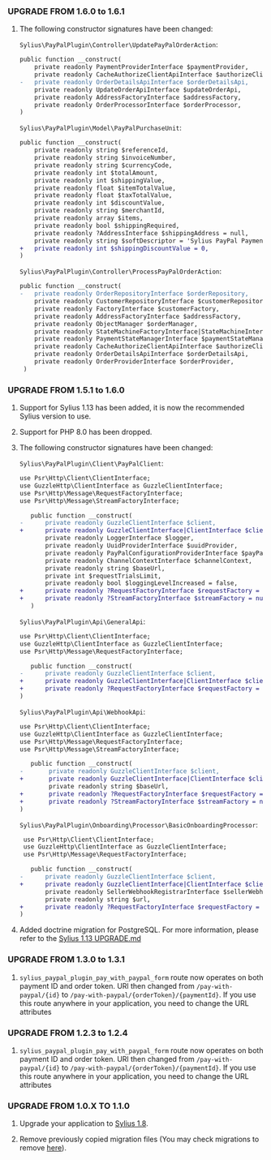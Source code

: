 ### UPGRADE FROM 1.6.0 to 1.6.1

1. The following constructor signatures have been changed:

    `Sylius\PayPalPlugin\Controller\UpdatePayPalOrderAction`:
    ```diff
    public function __construct(
        private readonly PaymentProviderInterface $paymentProvider,
        private readonly CacheAuthorizeClientApiInterface $authorizeClientApi,
    -   private readonly OrderDetailsApiInterface $orderDetailsApi,
        private readonly UpdateOrderApiInterface $updateOrderApi,
        private readonly AddressFactoryInterface $addressFactory,
        private readonly OrderProcessorInterface $orderProcessor,
    )
    ```

    `Sylius\PayPalPlugin\Model\PayPalPurchaseUnit`:
    ```diff
    public function __construct(
        private readonly string $referenceId,
        private readonly string $invoiceNumber,
        private readonly string $currencyCode,
        private readonly int $totalAmount,
        private readonly int $shippingValue,
        private readonly float $itemTotalValue,
        private readonly float $taxTotalValue,
        private readonly int $discountValue,
        private readonly string $merchantId,
        private readonly array $items,
        private readonly bool $shippingRequired,
        private readonly ?AddressInterface $shippingAddress = null,
        private readonly string $softDescriptor = 'Sylius PayPal Payment',
    +   private readonly int $shippingDiscountValue = 0,
    )
    ```

   `Sylius\PayPalPlugin\Controller\ProcessPayPalOrderAction`:
   ```diff
   public function __construct(
   -   private readonly OrderRepositoryInterface $orderRepository,
       private readonly CustomerRepositoryInterface $customerRepository,
       private readonly FactoryInterface $customerFactory,
       private readonly AddressFactoryInterface $addressFactory,
       private readonly ObjectManager $orderManager,
       private readonly StateMachineFactoryInterface|StateMachineInterface $stateMachineFactory,
       private readonly PaymentStateManagerInterface $paymentStateManager,
       private readonly CacheAuthorizeClientApiInterface $authorizeClientApi,
       private readonly OrderDetailsApiInterface $orderDetailsApi,
       private readonly OrderProviderInterface $orderProvider,
    )
     ```

### UPGRADE FROM 1.5.1 to 1.6.0

1. Support for Sylius 1.13 has been added, it is now the recommended Sylius version to use.

1. Support for PHP 8.0 has been dropped.

1. The following constructor signatures have been changed:

    `Sylius\PayPalPlugin\Client\PayPalClient`:
     ```diff
     use Psr\Http\Client\ClientInterface;
     use GuzzleHttp\ClientInterface as GuzzleClientInterface;
     use Psr\Http\Message\RequestFactoryInterface;
     use Psr\Http\Message\StreamFactoryInterface;

        public function __construct(
    -      private readonly GuzzleClientInterface $client,
    +      private readonly GuzzleClientInterface|ClientInterface $client,
            private readonly LoggerInterface $logger,
            private readonly UuidProviderInterface $uuidProvider,
            private readonly PayPalConfigurationProviderInterface $payPalConfigurationProvider,
            private readonly ChannelContextInterface $channelContext,
            private readonly string $baseUrl,
            private int $requestTrialsLimit,
            private readonly bool $loggingLevelIncreased = false,
    +      private readonly ?RequestFactoryInterface $requestFactory = null,
    +      private readonly ?StreamFactoryInterface $streamFactory = null,
        )
     ```

   `Sylius\PayPalPlugin\Api\GeneralApi`:
     ```diff
     use Psr\Http\Client\ClientInterface;
     use GuzzleHttp\ClientInterface as GuzzleClientInterface;
     use Psr\Http\Message\RequestFactoryInterface;

        public function __construct(
   -      private readonly GuzzleClientInterface $client,
   +      private readonly GuzzleClientInterface|ClientInterface $client,
   +      private readonly ?RequestFactoryInterface $requestFactory = null,
    )
     ```

   `Sylius\PayPalPlugin\Api\WebhookApi`:
     ```diff
     use Psr\Http\Client\ClientInterface;
     use GuzzleHttp\ClientInterface as GuzzleClientInterface;
     use Psr\Http\Message\RequestFactoryInterface;
     use Psr\Http\Message\StreamFactoryInterface;

        public function __construct(
   -       private readonly GuzzleClientInterface $client,
   +       private readonly GuzzleClientInterface|ClientInterface $client,
             private readonly string $baseUrl,
   +       private readonly ?RequestFactoryInterface $requestFactory = null,
   +       private readonly ?StreamFactoryInterface $streamFactory = null,
    )
     ```

   `Sylius\PayPalPlugin\Onboarding\Processor\BasicOnboardingProcessor`:
     ```diff
      use Psr\Http\Client\ClientInterface;
      use GuzzleHttp\ClientInterface as GuzzleClientInterface;
      use Psr\Http\Message\RequestFactoryInterface;

        public function __construct(
   -      private readonly GuzzleClientInterface $client,
   +      private readonly GuzzleClientInterface|ClientInterface $client,
            private readonly SellerWebhookRegistrarInterface $sellerWebhookRegistrar,
            private readonly string $url,
   +      private readonly ?RequestFactoryInterface $requestFactory = null,
    )
     ```

1. Added doctrine migration for PostgreSQL. For more information, please refer to the [Sylius 1.13 UPGRADE.md](https://github.com/Sylius/Sylius/blob/1.13/UPGRADE-1.13.md)

### UPGRADE FROM 1.3.0 to 1.3.1

1. `sylius_paypal_plugin_pay_with_paypal_form` route now operates on both payment ID and order token. URl then changed from
   `/pay-with-paypal/{id}` to `/pay-with-paypal/{orderToken}/{paymentId}`. If you use this route anywhere in your application, you
   need to change the URL attributes

### UPGRADE FROM 1.2.3 to 1.2.4

1. `sylius_paypal_plugin_pay_with_paypal_form` route now operates on both payment ID and order token. URl then changed from
    `/pay-with-paypal/{id}` to `/pay-with-paypal/{orderToken}/{paymentId}`. If you use this route anywhere in your application, you
    need to change the URL attributes

### UPGRADE FROM 1.0.X TO 1.1.0

1. Upgrade your application to [Sylius 1.8](https://github.com/Sylius/Sylius/blob/master/UPGRADE-1.8.md).

1. Remove previously copied migration files (You may check migrations to remove [here](https://github.com/Sylius/PayPalPlugin/pull/160/files)).
